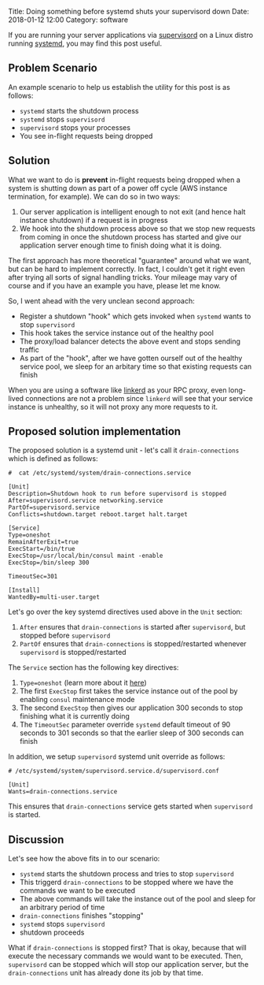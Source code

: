 Title: Doing something before systemd shuts your supervisord down
Date: 2018-01-12 12:00
Category: software

If you are running your server applications via [supervisord](http://supervisord.org/) on a Linux distro running 
[systemd](https://www.freedesktop.org/wiki/Software/systemd/), you may find this post useful.

## Problem Scenario

An example scenario to help us establish the utility for this post is as follows:

- `systemd` starts the shutdown process
- `systemd` stops `supervisord`
- `supervisord` stops your processes
- You see in-flight requests being dropped


## Solution

What we want to do is **prevent** in-flight requests being dropped when a system is shutting down as part of
a power off cycle (AWS instance termination, for example). We can do so in two ways:

1. Our server application is intelligent enough to not exit (and hence halt instance shutdown) if a request is in progress
2. We hook into the shutdown process above so that we stop new requests from coming in once the shutdown process has started and give our application server enough time to finish doing what it is doing.

The first approach has more theoretical "guarantee" around what we want, but can be hard to implement correctly. In fact,
I couldn't get it right even after trying all sorts of signal handling tricks. Your mileage may vary of course and if you
have an example you have, please let me know.

So, I went ahead with the very unclean second approach:

- Register a shutdown "hook" which gets invoked when `systemd` wants to stop `supervisord`
- This hook takes the service instance out of the healthy pool
- The proxy/load balancer detects the above event and stops sending traffic
- As part of the "hook", after we have gotten ourself out of the healthy service pool, we sleep for an arbitary time so that
existing requests can finish

When you are using a software like [linkerd](https://linkerd.io/) as your RPC proxy, even long-lived connections are not a problem since
`linkerd` will see that your service instance is unhealthy, so it will not proxy any more requests to it.


## Proposed solution implementation

The proposed solution is a systemd unit - let's call it `drain-connections` which is defined as follows:

```
#  cat /etc/systemd/system/drain-connections.service

[Unit]
Description=Shutdown hook to run before supervisord is stopped
After=supervisord.service networking.service
PartOf=supervisord.service
Conflicts=shutdown.target reboot.target halt.target

[Service]
Type=oneshot
RemainAfterExit=true
ExecStart=/bin/true
ExecStop=/usr/local/bin/consul maint -enable
ExecStop=/bin/sleep 300

TimeoutSec=301

[Install]
WantedBy=multi-user.target
```

Let's go over the key systemd directives used above in the `Unit` section:

1. `After` ensures that `drain-connections` is started after `supervisord`, but stopped before `supervisord`
2. `PartOf` ensures that `drain-connections` is stopped/restarted whenever `supervisord` is stopped/restarted

The `Service` section has the following key directives:

1. `Type=oneshot` (learn more about it [here](https://www.freedesktop.org/software/systemd/man/systemd.service.html#Type=))
2. The first `ExecStop` first takes the service instance out of the pool by enabling `consul` maintenance mode
3. The second `ExecStop` then gives our application 300 seconds to stop finishing what it is currently doing
4. The `TimeoutSec` parameter override `systemd` default timeout of 90 seconds to 301 seconds so that the earlier sleep
   of 300 seconds can finish
   

In addition, we setup `supervisord` systemd unit override as follows:

```
# /etc/systemd/system/supervisord.service.d/supervisord.conf

[Unit]
Wants=drain-connections.service
```

This ensures that `drain-connections` service gets started when `supervisord` is started.

## Discussion

Let's see how the above fits in to our scenario:

- `systemd` starts the shutdown process and tries to stop `supervisord`
- This triggerd `drain-connections` to be stopped where we have the commands we want to be executed
- The above commands will take the instance out of the pool and sleep for an arbitrary period of time
- `drain-connections` finishes "stopping"
- `systemd` stops `supervisord`
- shutdown proceeds

What if `drain-connections` is stopped first? That is okay, because that will execute the necessary commands
we would want to be executed. Then, `supervisord` can be stopped which will stop our application server, but
the `drain-connections` unit has already done its job by that time.
